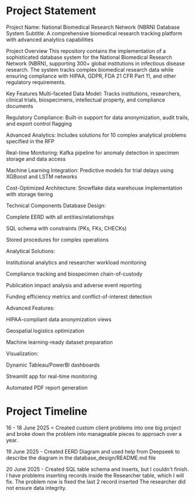 # Project Statement
Project Name: National Biomedical Research Network (NBRN) Database System
Subtitle: A comprehensive biomedical research tracking platform with advanced analytics capabilities

Project Overview
This repository contains the implementation of a sophisticated database system for the National Biomedical Research Network (NBRN), supporting 300+ global institutions in infectious disease research. The system tracks complex biomedical research data while ensuring compliance with HIPAA, GDPR, FDA 21 CFR Part 11, and other regulatory requirements.

Key Features
Multi-faceted Data Model: Tracks institutions, researchers, clinical trials, biospecimens, intellectual property, and compliance documents

Regulatory Compliance: Built-in support for data anonymization, audit trails, and export control flagging

Advanced Analytics: Includes solutions for 10 complex analytical problems specified in the RFP

Real-time Monitoring: Kafka pipeline for anomaly detection in specimen storage and data access

Machine Learning Integration: Predictive models for trial delays using XGBoost and LSTM networks

Cost-Optimized Architecture: Snowflake data warehouse implementation with storage tiering

Technical Components
Database Design:

Complete EERD with all entities/relationships

SQL schema with constraints (PKs, FKs, CHECKs)

Stored procedures for complex operations

Analytical Solutions:

Institutional analytics and researcher workload monitoring

Compliance tracking and biospecimen chain-of-custody

Publication impact analysis and adverse event reporting

Funding efficiency metrics and conflict-of-interest detection

Advanced Features:

HIPAA-compliant data anonymization views

Geospatial logistics optimization

Machine learning-ready dataset preparation

Visualization:

Dynamic Tableau/PowerBI dashboards

Streamlit app for real-time monitoring

Automated PDF report generation

# Project Timeline
16 - 18 June 2025 = Created custom client problems into one big project and broke down the problem into manageable pieces to approach over a year.

19 June 2025 - Created EERD Diagram and used help from Deepseek to describe the diagram in the database_design/README.md file

20 June 2025 - Created SQL table schema and inserts, but I couldn't finish. I have problems inserting records inside the Researcher table, which I will fix. The problem now is fixed the last 2 record inserted
The researcher did not ensure data integrity.
